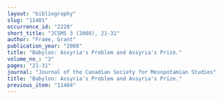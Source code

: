 ```yaml
---
layout: "bibliography"
slug: "11401"
occurrence_id: "2220"
short_title: "JCSMS 3 (2008), 21-31"
author: "Frame, Grant"
publication_year: "2008"
title: "Babylon: Assyria's Problem and Assyria's Prize."
volume_no_: "3"
pages: "21-31"
journal: "Journal of the Canadian Society for Mesopotamian Studies"
title: "Babylon: Assyria's Problem and Assyria's Prize."
previous_item: "11404"
---
```

